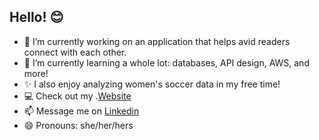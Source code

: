 ## Hello! 😊

- 🔭 I’m currently working on an application that helps avid readers connect with each other. 
- 🌱 I’m currently learning a whole lot: databases, API design, AWS, and more! 
- ✨ I also enjoy analyzing women's soccer data in my free time! 
- 💻 Check out my .[Website](https://www.lizettecarpenter.com) 
- 📫 Message me on [Linkedin](https://www.linkedin.com/in/lizette-carpenter/)
- 😄 Pronouns: she/her/hers
